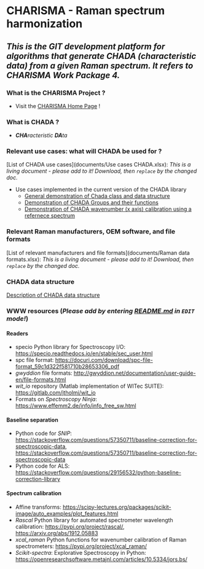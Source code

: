 # **CHARISMA - Raman spectrum harmonization**

## _This is the GIT development platform for algorithms that generate CHADA (characteristic data) from a given Raman spectrum. It refers to CHARISMA Work Package 4._

### What is the CHARISMA Project ?
- Visit the [CHARISMA Home Page](https://www.h2020charisma.eu/) !

### What is CHADA ?
- _**CHA**racteristic **DA**ta_

### Relevant use cases: what will CHADA be used for ?
[List of CHADA use cases](documents/Use cases CHADA.xlsx): _This is a living document - please add to it! Download, then `replace` by the changed doc._
* Use cases implemented in the current version of the CHADA library
    * [General demonstration of Chada class and data structure](https://gitlab.cc-asp.fraunhofer.de/barton/charisma-raman-spectrum-harmonization/-/blob/master/Chada%20new%20demo.ipynb)
    * [Demonstration of CHADA Groups and their functions](https://gitlab.cc-asp.fraunhofer.de/barton/charisma-raman-spectrum-harmonization/-/blob/master/Chada%20Group%20demo.ipynb)
    * [Demonstration of CHADA wavenumber (x axis) calibration using a refernece spectrum](https://gitlab.cc-asp.fraunhofer.de/barton/charisma-raman-spectrum-harmonization/-/blob/master/Chada%20calibration%20demo.ipynb)

### Relevant Raman manufacturers, OEM software, and file formats
[List of relevant manufacturers and file formats](documents/Raman data formats.xlsx): _This is a living document - please add to it! Download, then `replace` by the changed doc._

### CHADA data structure
[Description of CHADA data structure](documents/Charisma%20deliverable%204_1.docx)

### WWW resources (_Please add by entering [README.md](README.md) in `EDIT` mode!_)
#### Readers
- specio Python library for Spectroscopy I/O: https://specio.readthedocs.io/en/stable/sec_user.html
- spc file format: https://docuri.com/download/spc-file-format_59c1d322f581710b28653306_pdf
- _gwyddion_ file formats: http://gwyddion.net/documentation/user-guide-en/file-formats.html
- _wit_io_ repository (Matlab implementation of WITec SUITE): https://gitlab.com/jtholmi/wit_io
- Formats on _Spectroscopy Ninja_: https://www.effemm2.de/info/info_free_sw.html

#### Baseline separation
- Python code for _SNIP_: https://stackoverflow.com/questions/57350711/baseline-correction-for-spectroscopic-data, https://stackoverflow.com/questions/57350711/baseline-correction-for-spectroscopic-data
- Python code for ALS: https://stackoverflow.com/questions/29156532/python-baseline-correction-library

#### Spectrum calibration
- Affine transforms: https://scipy-lectures.org/packages/scikit-image/auto_examples/plot_features.html
- _Rascal_ Python library for automated spectrometer wavelength calibration: https://pypi.org/project/rascal/, https://arxiv.org/abs/1912.05883
- _xcal_raman_ Python functions for wavenumber calibration of Raman spectrometers: https://pypi.org/project/xcal_raman/
- _Scikit-spectra_: Explorative Spectroscopy in Python: https://openresearchsoftware.metajnl.com/articles/10.5334/jors.bs/  
